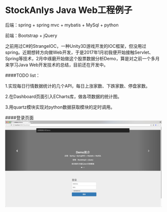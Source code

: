 # StockAnlys Java Web工程例子

后端：spring + spring mvc + mybatis + MySql + python

前端：Bootstrap + jQuery

之前用过C#的StrangeIOC，一种Unity3D游戏开发的IOC框架，但没用过spring。近期想转方向做Web开发，于是2017年1月初我便开始接触Servlet、Spring等技术，2月中琢磨开始做这个股票数据分析Demo，算是对之前一个多月来学习Java Web开发技术的总结，目前还在开发中。

####TODO list：

1.实现每日行情数据统计的几个API，每日上涨家数、下跌家数、停盘家数。

2.在Dashboard页面引入ECharts库，做各项数据的统计图。

3.用quartz模块实现对python数据获取模块的定时调用。

####登录页面
![index][index-image]



[index-image]: https://github.com/Jerrywyj/StockAnlys/blob/master/doc/pic-index.png


